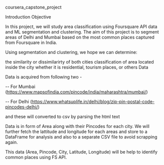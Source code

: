  coursera_capstone_project
 
Introduction
Objective

In this project, we will study area classification using Foursquare API data and ML segmentation and clustering. The aim of this project is to segment areas of Delhi and Mumbai based on the most common places captured from Foursquare in India.

Using segmentation and clustering, we hope we can determine:

the similarity or dissimilarirty of both cities classification of area located inside the city whether it is residential, tourism places, or others
Data

Data is acquired from following two -

-- For Mumbai (https://www.mapsofindia.com/pincode/india/maharashtra/mumbai/)

-- For Delhi (https://www.whatsuplife.in/delhi/blog/zip-pin-postal-code-pincodes-delhi/)

and these will converted to csv by parsing the html text

Data is in form of Area along with their Pincodes for each city. We will further fetch the lattitude and longitude for each areas and store to a DataFrame for analysis and also to a separate CSV file to avoid scrapping again.

This data (Area, Pincode, City, Latitude, Longitude) will be help to identify common places using FS API.

